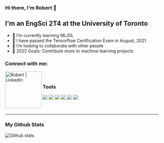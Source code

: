 ### Hi there, I'm Robert  👋

## I'm an EngSci 2T4 at the University of Toronto

- 🌱 I’m currently learning ML/DL
- 💯 I have passed the Tensorflow Certification Exam in August, 2021
- 👯 I’m looking to collaborate with other people
- 🥅 2022 Goals: Contribute more to machine learning projects

### Connect with me:

[<img align="left" alt="Robert | LinkedIn" width="120px" src="https://img.shields.io/badge/LinkedIn-0077B5?style=for-the-badge&logo=linkedin&logoColor=white" />][linkedin]

<br />

### Tools

![](https://img.shields.io/badge/OS-Mac-informational?style=flat&logo=apple&logoColor=white&color=2bbc8a)
![](https://img.shields.io/badge/Editor-PyCharm-informational?style=flat&logo=pycharm&logoColor=white&color=2bbc8a)
![](https://img.shields.io/badge/Code-Python-informational?style=flat&logo=python&logoColor=white&color=2bbc8a)
![](https://img.shields.io/badge/Code-C++-informational?style=flat&logo=cplusplus&logoColor=white&color=2bbc8a)
![](https://img.shields.io/badge/Code-C-informational?style=flat&logo=c&logoColor=white&color=2bbc8a)
![](https://img.shields.io/badge/Tools-Git-informational?style=flat&logo=git&logoColor=white&color=2bbc8a)


<br />


---

### My Github Stats
![Github stats](https://github-readme-stats.vercel.app/api?username=RobertRen1122&theme=gruvbox&show_icons=true&count_private=true)


[linkedin]: https://www.linkedin.com/in/robert-ren/
